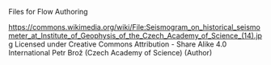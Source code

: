 Files for Flow Authoring

https://commons.wikimedia.org/wiki/File:Seismogram_on_historical_seismometer_at_Institute_of_Geophysis_of_the_Czech_Academy_of_Science_(14).jpg 
Licensed under Creative Commons Attribution - Share Alike 4.0 International
Petr Brož (Czech Academy of Science) (Author)
